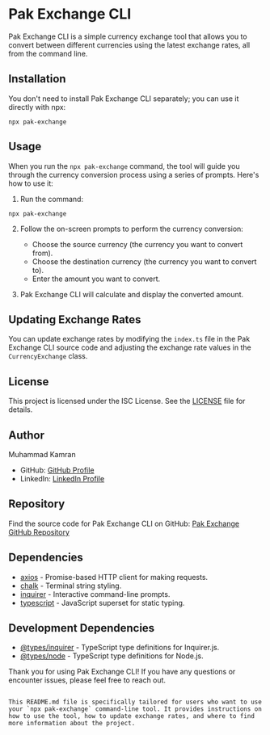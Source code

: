 # Pak Exchange CLI

Pak Exchange CLI is a simple currency exchange tool that allows you to convert between different currencies using the latest exchange rates, all from the command line.

## Installation

You don't need to install Pak Exchange CLI separately; you can use it directly with npx:

```
npx pak-exchange
```

## Usage

When you run the `npx pak-exchange` command, the tool will guide you through the currency conversion process using a series of prompts. Here's how to use it:

1. Run the command:

```
npx pak-exchange
```

2. Follow the on-screen prompts to perform the currency conversion:
   - Choose the source currency (the currency you want to convert from).
   - Choose the destination currency (the currency you want to convert to).
   - Enter the amount you want to convert.

3. Pak Exchange CLI will calculate and display the converted amount.

## Updating Exchange Rates

You can update exchange rates by modifying the `index.ts` file in the Pak Exchange CLI source code and adjusting the exchange rate values in the `CurrencyExchange` class.

## License

This project is licensed under the ISC License. See the [LICENSE](LICENSE) file for details.

## Author

Muhammad Kamran

- GitHub: [GitHub Profile](https://github.com/typescriptkamran)
- LinkedIn: [LinkedIn Profile](https://www.linkedin.com/in/typescript-kamran/)

## Repository

Find the source code for Pak Exchange CLI on GitHub: [Pak Exchange GitHub Repository](https://github.com/typescriptkamran/currency-exchange)

## Dependencies

- [axios](https://www.npmjs.com/package/axios) - Promise-based HTTP client for making requests.
- [chalk](https://www.npmjs.com/package/chalk) - Terminal string styling.
- [inquirer](https://www.npmjs.com/package/inquirer) - Interactive command-line prompts.
- [typescript](https://www.npmjs.com/package/typescript) - JavaScript superset for static typing.

## Development Dependencies

- [@types/inquirer](https://www.npmjs.com/package/@types/inquirer) - TypeScript type definitions for Inquirer.js.
- [@types/node](https://www.npmjs.com/package/@types/node) - TypeScript type definitions for Node.js.

Thank you for using Pak Exchange CLI! If you have any questions or encounter issues, please feel free to reach out.
```

This README.md file is specifically tailored for users who want to use your `npx pak-exchange` command-line tool. It provides instructions on how to use the tool, how to update exchange rates, and where to find more information about the project.